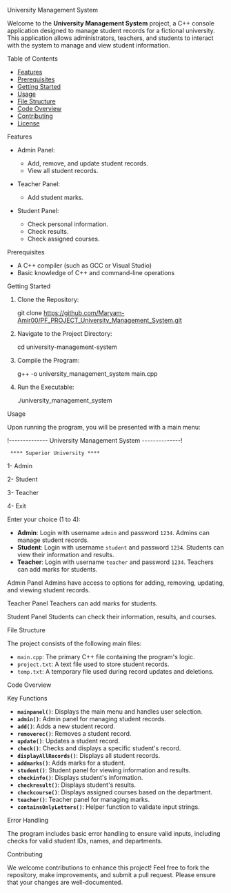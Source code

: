  University Management System

Welcome to the **University Management System** project, a C++ console application designed to manage student records for a fictional university. This application allows administrators, teachers, and students to interact with the system to manage and view student information.

 Table of Contents

- [Features](#features)
- [Prerequisites](#prerequisites)
- [Getting Started](#getting-started)
- [Usage](#usage)
- [File Structure](#file-structure)
- [Code Overview](#code-overview)
- [Contributing](#contributing)
- [License](#license)

 Features

- Admin Panel:
  - Add, remove, and update student records.
  - View all student records.
  
- Teacher Panel:
  - Add student marks.

- Student Panel:
  - Check personal information.
  - Check results.
  - Check assigned courses.

 Prerequisites

- A C++ compiler (such as GCC or Visual Studio)
- Basic knowledge of C++ and command-line operations

 Getting Started

1. Clone the Repository:

   git clone https://github.com/Maryam-Amir00/PF_PROJECT_University_Management_System.git
   

2. Navigate to the Project Directory:
   
   cd university-management-system
  

3. Compile the Program:
   
   g++ -o university_management_system main.cpp
   

4. Run the Executable:
   
   ./university_management_system
  

Usage

Upon running the program, you will be presented with a main menu:

!-------------- University Management System --------------!

     **** Superior University ****

  1- Admin

  2- Student

  3- Teacher

  4- Exit

 Enter your choice (1 to 4):

- **Admin**: Login with username `admin` and password `1234`. Admins can manage student records.
- **Student**: Login with username `student` and password `1234`. Students can view their information and results.
- **Teacher**: Login with username `teacher` and password `1234`. Teachers can add marks for students.

 Admin Panel
Admins have access to options for adding, removing, updating, and viewing student records.

 Teacher Panel
Teachers can add marks for students.

 Student Panel
Students can check their information, results, and courses.

 File Structure

The project consists of the following main files:

- `main.cpp`: The primary C++ file containing the program's logic.
- `project.txt`: A text file used to store student records.
- `temp.txt`: A temporary file used during record updates and deletions.

 Code Overview

 Key Functions

- **`mainpanel()`**: Displays the main menu and handles user selection.
- **`admin()`**: Admin panel for managing student records.
- **`add()`**: Adds a new student record.
- **`removerec()`**: Removes a student record.
- **`update()`**: Updates a student record.
- **`check()`**: Checks and displays a specific student's record.
- **`displayAllRecords()`**: Displays all student records.
- **`addmarks()`**: Adds marks for a student.
- **`student()`**: Student panel for viewing information and results.
- **`checkinfo()`**: Displays student's information.
- **`checkresult()`**: Displays student's results.
- **`checkcourse()`**: Displays assigned courses based on the department.
- **`teacher()`**: Teacher panel for managing marks.
- **`containsOnlyLetters()`**: Helper function to validate input strings.

 Error Handling

The program includes basic error handling to ensure valid inputs, including checks for valid student IDs, names, and departments.

 Contributing

We welcome contributions to enhance this project! Feel free to fork the repository, make improvements, and submit a pull request. Please ensure that your changes are well-documented.


